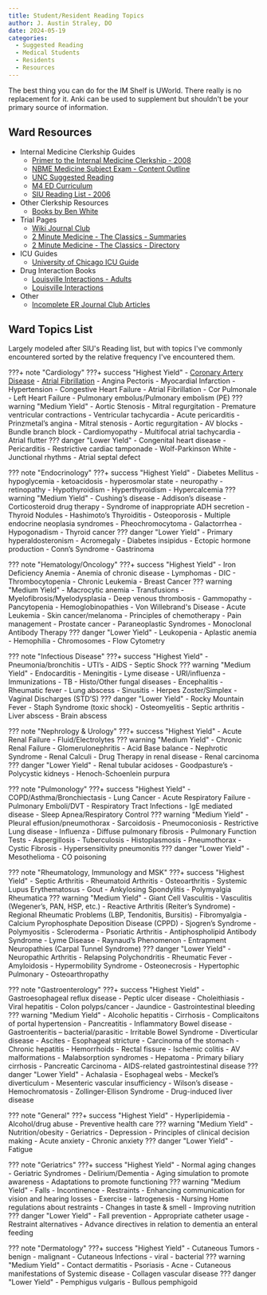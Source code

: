```yaml
---
title: Student/Resident Reading Topics
author: J. Austin Straley, DO
date: 2024-05-19
categories:
  - Suggested Reading
  - Medical Students
  - Residents
  - Resources
---
```


The best thing you can do for the IM Shelf is UWorld. There really is no replacement for it. Anki can be used to supplement but shouldn't be your primary source of information.

## Ward Resources

- Internal Medicine Clerkship Guides
    - [Primer to the Internal Medicine Clerkship - 2008][1]
    - [NBME Medicine Subject Exam - Content Outline][12]
    - [UNC Suggested Reading][2]
    - [M4 ED Curriculum][4]
    - [SIU Reading List - 2006][3]
- Other Clerkship Resources
    - [Books by Ben White][13]
- Trial Pages
    - [Wiki Journal Club][6]
    - [2 Minute Medicine - The Classics - Summaries][7]
    - [2 Minute Medicine - The Classics - Directory][8]
- ICU Guides
    - [University of Chicago ICU Guide][9]
- Drug Interaction Books
    - [Louisville Interactions - Adults][10]
    - [Louisville Interactions][11]
- Other
    - [Incomplete ER Journal Club Articles][5]

## Ward Topics List

Largely modeled after SIU's Reading list, but with topics I've commonly encountered sorted by the relative frequency I've encountered them.

???+ note "Cardiology"
    ???+ success "Highest Yield"
        - [Coronary Artery Disease](/im-guide/cards/stable-ischemic-disease)
        - [Atrial Fibrillation](/im-guide/cards/electrophysiology/atrial-fibrillation)
        - Angina Pectoris
        - Myocardial Infarction
        - Hypertension
        - Congestive Heart Failure
        - Atrial Fibrillation
        - Cor Pulmonale
        - Left Heart Failure
        - Pulmonary embolus/Pulmonary embolism (PE)
    ??? warning "Medium Yield"
        - Aortic Stenosis
        - Mitral regurgitation
        - Premature ventricular contractions
        - Ventricular tachycardia
        - Acute pericarditis
        - Prinzmetal’s angina
        - Mitral stenosis
        - Aortic regurgitation
        - AV blocks
        - Bundle branch block
        - Cardiomyopathy
        - Multifocal atrial tachycardia
        - Atrial flutter
    ??? danger "Lower Yield"
        - Congenital heart disease
        - Pericarditis
        - Restrictive cardiac tamponade
        - Wolf-Parkinson White
        - Junctional rhythms
        - Atrial septal defect

??? note "Endocrinology"
    ???+ success "Highest Yield"
        - Diabetes Mellitus
            - hypoglycemia
            - ketoacidosis
            - hyperosmolar state
            - neuropathy
            - retinopathy
        - Hypothyroidism
        - Hyperthyroidism
        - Hypercalcemia
    ??? warning "Medium Yield"
        - Cushing’s disease
        - Addison’s disease
        - Corticosteroid drug therapy
        - Syndrome of inappropriate ADH secretion
        - Thyroid Nodules
        - Hashimoto’s Thyroiditis
        - Osteoporosis
        - Multiple endocrine neoplasia syndromes
        - Pheochromocytoma
        - Galactorrhea
        - Hypogonadism
        - Thyroid cancer
    ??? danger "Lower Yield"
        - Primary hyperaldosteronism
        - Acromegaly
        - Diabetes insipidus
        - Ectopic hormone production
        - Conn’s Syndrome
        - Gastrinoma

??? note "Hematology/Oncology"
    ???+ success "Highest Yield"
        - Iron Deficiency Anemia
        - Anemia of chronic disease
        - Lymphomas
        - DIC
        - Thrombocytopenia
        - Chronic Leukemia
        - Breast Cancer
    ??? warning "Medium Yield"
        - Macrocytic anemia
        - Transfusions
        - Myelofibrosis/Myelodysplasia
        - Deep venous thrombosis
        - Gammopathy
        - Pancytopenia
        - Hemoglobinopathies
        - Von Willebrand's Disease
        - Acute Leukemia
        - Skin cancer/melanoma
        - Principles of chemotherapy
        - Pain management
        - Prostate cancer
        - Paraneoplastic Syndromes
        - Monoclonal Antibody Therapy
    ??? danger "Lower Yield"
        - Leukopenia
        - Aplastic anemia
        - Hemophilia
        - Chromosomes
        - Flow Cytometry

??? note "Infectious Disease"
    ???+ success "Highest Yield"
        - Pneumonia/bronchitis
        - UTI’s
        - AIDS
        - Septic Shock
    ??? warning "Medium Yield"
        - Endocarditis
        - Meningitis
        - Lyme disease
        - URI/influenza
        - Immunizations
        - TB
        - Histo/Other fungal diseases
        - Encephalitis
        - Rheumatic fever
        - Lung abscess
        - Sinusitis
        - Herpes Zoster/Simplex
        - Vaginal Discharges (STD’S)
    ??? danger "Lower Yield"
        - Rocky Mountain Fever
        - Staph Syndrome (toxic shock)
        - Osteomyelitis
        - Septic arthritis
        - Liver abscess
        - Brain abscess

??? note "Nephrology & Urology"
    ???+ success "Highest Yield"
        - Acute Renal Failure
        - Fluid/Electrolytes
    ??? warning "Medium Yield"
        - Chronic Renal Failure
        - Glomerulonephritis
        - Acid Base balance
        - Nephrotic Syndrome
        - Renal Calculi
        - Drug Therapy in renal disease
        - Renal carcinoma
    ??? danger "Lower Yield"
        - Renal tubular acidoses
        - Goodpasture’s
        - Polycystic kidneys
        - Henoch-Schoenlein purpura

??? note "Pulmonology"
    ???+ success "Highest Yield"
        - COPD/Asthma/Bronchiectasis
        - Lung Cancer
        - Acute Respiratory Failure
        - Pulmonary Emboli/DVT
        - Respiratory Tract Infections
        - IgE mediated disease
        - Sleep Apnea/Respiratory Control
    ??? warning "Medium Yield"
        - Pleural effusion/pneumothorax
        - Sarcoidosis
        - Pneumoconiosis
        - Restrictive Lung disease
        - Influenza
        - Diffuse pulmonary fibrosis
        - Pulmonary Function Tests
        - Aspergillosis
        - Tuberculosis
        - Histoplasmosis
        - Pneumothorax
        - Cystic Fibrosis
        - Hypersensitivity pneumonitis
    ??? danger "Lower Yield"
        - Mesothelioma
        - CO poisoning

??? note "Rheumatology, Immunology and MSK"
    ???+ success "Highest Yield"
        - Septic Arthritis
        - Rheumatoid Arthritis
        - Osteoarthritis
        - Systemic Lupus Erythematosus
        - Gout
        - Ankylosing Spondylitis
        - Polymyalgia Rheumatica
    ??? warning "Medium Yield"
        - Giant Cell Vasculitis
        - Vasculitis (Wegener’s, PAN, HSP, etc.)
        - Reactive Arthritis (Reiter’s Syndrome)
        - Regional Rheumatic Problems (LBP, Tendonitis, Bursitis)
        - Fibromyalgia
        - Calcium Pyrophosphate Deposition Disease (CPPD)
        - Sjogren’s Syndrome
        - Polymyositis
        - Scleroderma
        - Psoriatic Arthritis
        - Antiphospholipid Antibody Syndrome
        - Lyme Disease
        - Raynaud’s Phenomenon
        - Entrapment Neuropathies (Carpal Tunnel Syndrome)
    ??? danger "Lower Yield"
        - Neuropathic Arthritis
        - Relapsing Polychondritis
        - Rheumatic Fever
        - Amyloidosis
        - Hypermobility Syndrome
        - Osteonecrosis
        - Hypertophic Pulmonary
        - Osteoarthropathy

??? note "Gastroenterology"
    ???+ success "Highest Yield"
        - Gastroesophageal reflux disease
        - Peptic ulcer disease
        - Choleithiasis
        - Viral hepatitis
        - Colon polyps/cancer
        - Jaundice
        - Gastrointestinal bleeding
    ??? warning "Medium Yield"
        - Alcoholic hepatitis
        - Cirrhosis
        - Complicaitons of portal hypertension
        - Pancreatitis
        - Inflammatory Bowel disease
        - Gastroenteritis – bacterial/parasitic
        - Irritable Bowel Syndrome
        - Diverticular disease
        - Ascites
        - Esophageal stricture
        - Carcinoma of the stomach
        - Chronic hepatitis
        - Hemorrhoids
        - Rectal fissure
        - Ischemic colitis
        - AV malformations
        - Malabsorption syndromes
        - Hepatoma
        - Primary biliary cirrhosis
        - Pancreatic Carcinoma
        - AIDS-related gastrointestinal disease
    ??? danger "Lower Yield"
        - Achalasia
        - Esophageal webs
        - Meckel’s diverticulum
        - Mesenteric vascular insufficiency
        - Wilson’s disease
        - Hemochromatosis
        - Zollinger-Ellison Syndrome
        - Drug-induced liver disease

??? note "General"
    ???+ success "Highest Yield"
        - Hyperlipidemia
        - Alcohol/drug abuse
        - Preventive health care
    ??? warning "Medium Yield"
        - Nutrition/obesity
        - Geriatrics
        - Depression
        - Principles of clinical decision making
        - Acute anxiety
        - Chronic anxiety
    ??? danger "Lower Yield"
        - Fatigue

??? note "Geriatrics"
    ???+ success "Highest Yield"
        - Normal aging changes
        - Geriatric Syndromes
        - Delirium/Dementia
        - Aging simulation to promote awareness
        - Adaptations to promote functioning
    ??? warning "Medium Yield"
        - Falls
        - Incontinence
        - Restraints
        - Enhancing communication for vision and hearing losses
        - Exercise
        - Iatrogenesis
        - Nursing Home regulations about restraints
        - Changes in taste & smell
        - Improving nutrition
    ??? danger "Lower Yield"
        - Fall prevention
        - Appropriate catheter usage
        - Restraint alternatives
        - Advance directives in relation to dementia an enteral feeding

??? note "Dermatology"
    ???+ success "Highest Yield"
        - Cutaneous Tumors
            - benign
            - malignant
        - Cutaneous Infections
            - viral
            - bacterial
    ??? warning "Medium Yield"
        - Contact dermatitis
        - Psoriasis
        - Acne
        - Cutaneous manifestations of Systemic disease
        - Collagen vascular disease
    ??? danger "Lower Yield"
        - Pemphigus vulgaris
        - Bullous pemphigoid

[1]: https://www.med.unc.edu/medclerk/wp-content/uploads/sites/877/2018/10/Primer2ndEd.pdf
[2]: https://www.med.unc.edu/medclerk/resources/suggested-reading-topics/
[3]: https://www.med.unc.edu/medclerk/wp-content/uploads/sites/877/2018/10/SIUreadinglist.pdf
[4]: https://www.saem.org/about-saem/academies-interest-groups-affiliates2/cdem/for-students/online-education/m4-curriculum
[5]: https://wikem.org/wiki/Category:Incomplete_Journal_Club_Articles
[6]: https://www.wikijournalclub.org/wiki/Main_Page
[7]: https://www.2minutemedicine.com/the-classics-in-medicine-summaries-of-the-landmark-trials/
[8]: https://www.2minutemedicine.com/the-classics-directory/
[9]: http://chicago.medicine.uic.edu/wp-content/uploads/sites/6/2017/09/icuguidebook.pdf
[10]: https://kdpnet.kdp.louisville.edu/drugbook/adult/?node=4547
[11]: https://kdpnet.kdp.louisville.edu/
[12]: https://www.nbme.org/subject-exams/clinical-science/medicine
[13]: https://www.benwhite.com/medicine/best-books-for-elective-rotations-and-sub-internships/